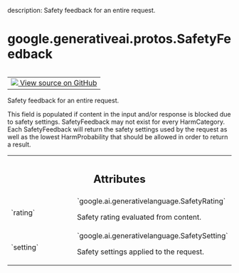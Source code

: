 description: Safety feedback for an entire request.

<div itemscope itemtype="http://developers.google.com/ReferenceObject">
<meta itemprop="name" content="google.generativeai.protos.SafetyFeedback" />
<meta itemprop="path" content="Stable" />
</div>

# google.generativeai.protos.SafetyFeedback

<!-- Insert buttons and diff -->

<table class="tfo-notebook-buttons tfo-api nocontent" align="left">
<td>
  <a target="_blank" href="https://github.com/googleapis/google-cloud-python/tree/main/packages/google-ai-generativelanguage/google/ai/generativelanguage_v1beta/types/safety.py#L131-L157">
    <img src="https://www.tensorflow.org/images/GitHub-Mark-32px.png" />
    View source on GitHub
  </a>
</td>
</table>



Safety feedback for an entire request.

<!-- Placeholder for "Used in" -->

This field is populated if content in the input and/or response
is blocked due to safety settings. SafetyFeedback may not exist
for every HarmCategory. Each SafetyFeedback will return the
safety settings used by the request as well as the lowest
HarmProbability that should be allowed in order to return a
result.



<!-- Tabular view -->
 <table class="responsive fixed orange">
<colgroup><col width="214px"><col></colgroup>
<tr><th colspan="2"><h2 class="add-link">Attributes</h2></th></tr>

<tr>
<td>
`rating`<a id="rating"></a>
</td>
<td>
`google.ai.generativelanguage.SafetyRating`

Safety rating evaluated from content.
</td>
</tr><tr>
<td>
`setting`<a id="setting"></a>
</td>
<td>
`google.ai.generativelanguage.SafetySetting`

Safety settings applied to the request.
</td>
</tr>
</table>



